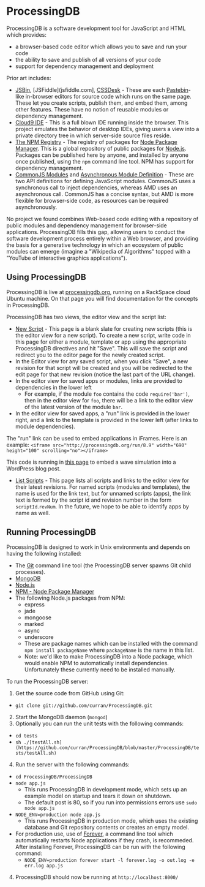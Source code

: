 # ProcessingDB
ProcessingDB is a software development tool for JavaScript and HTML which provides:

 - a browser-based code editor which allows you to save and run your code
 - the ability to save and publish of all versions of your code
 - support for dependency management and deployment

Prior art includes:
 - [JSBin](jsbin.com), [JSFiddle](jsfiddle.com], [CSSDesk](cssdesk.com) - These are each [Pastebin](pastebin.com)-like in-browser editors for source code which runs on the same page. These let you create scripts, publish them, and embed them, among other features. These have no notion of reusable modules or dependency management.
 - [Cloud9 IDE](cloud9ide.com) - This is a full blown IDE running inside the browser. This project emulates the behavior of desktop IDEs, giving users a view into a private directory tree in which server-side source files reside.
 - [The NPM Registry](http://search.npmjs.org/) - The registry of packages for [Node Package Manager](http://npmjs.org/). This is a global repository of public packages for [Node.js](http://nodejs.org/). Packages can be published here by anyone, and installed by anyone once published, using the `npm` command line tool. NPM has support for dependency management.
 - [CommonJS Modules](http://wiki.commonjs.org/wiki/Modules/1.1.1) and [Asynchronous Module Definition](https://github.com/amdjs/amdjs-api/wiki/AMD) - These are two API definitions for defining JavaScript modules. CommonJS uses a synchronous call to inject dependencies, whereas AMD uses an asynchronous call. CommonJS has a concise syntax, but AMD is more flexible for browser-side code, as resources can be required asynchronously.

No project we found combines Web-based code editing with a repository of public modules and dependency management for browser-side applications. ProcessingDB fills this gap, allowing users to conduct the software development process entirely within a Web browser, and providing the basis for a generative technology in which an ecosystem of public modules can emerge (imagine a "Wikipedia of Algorithms" topped with a "YouTube of interactive graphics applications").

## Using ProcessingDB
ProcessingDB is live at [processingdb.org](http://www.processingdb.org/docs), running on a RackSpace cloud Ubuntu machine. On that page you will find documentation for the concepts in ProcessingDB.

ProcessingDB has two views, the editor view and the script list:
 - [New Script](http://processingdb.org/edit) - This page is a blank slate for creating new scripts (this is the editor view for a new script). To create a new script, write code in this page for either a module, template or app using the appropriate ProcessingDB directives and hit "Save". This will save the script and redirect you to the editor page for the newly created script.
 - In the Editor view for any saved script, when you click "Save", a new revision for that script will be created and you will be redirected to the edit page for that new revision (notice the last part of the URL change).
 - In the editor view for saved apps or modules, links are provided to dependencies in the lower left
   - For example, if the module `foo` contains the code `require('bar')`, then in the editor view for `foo`, there will be a link to the editor view of the latest version of the module `bar`.
 - In the editor view for saved apps, a "run" link is provided in the lower right, and a link to the template is provided in the lower left (after links to module dependencies).

The "run" link can be used to embed applications in iFrames. Here is an example:
`<iframe src="http://processingdb.org/run/8.9" width="690" height="100" scrolling="no"></iframe>` 

This code is running in [this page](http://curransoft.com/interactivegraphics/) to embed a wave simulation into a WordPress blog post.
 - [List Scripts](http://processingdb.org/scripts) - This page lists all scripts and links to the editor view for their latest revisions. For named scripts (modules and templates), the name is used for the link text, but for unnamed scripts (apps), the link text is formed by the script id and revision number in the form `scriptId`.`revNum`. In the future, we hope to be able to identify apps by name as well.

## Running ProcessingDB
ProcessingDB is designed to work in Unix environments and depends on having the following installed:
 - The [Git](http://git-scm.com/download) command line tool (the ProcessingDB server spawns Git child processes).
 - [MongoDB](http://www.mongodb.org/display/DOCS/Quickstart)
 - [Node.js](https://github.com/joyent/node/wiki/Installation)
 - [NPM - Node Package Manager](http://npmjs.org/)
 - The following Node.js packages from NPM:
   - express
   - jade
   - mongoose
   - marked
   - async
   - underscore
   - These are package names which can be installed with the command `npm install packageName` where `packageName` is the name in this list.
   - Note: we'd like to make ProcessingDB into a Node package, which would enable NPM to automatically install dependencies. Unfortunately these currently need to be installed manually.

To run the ProcessingDB server:
 1. Get the source code from GitHub using Git:
   - `git clone git://github.com/curran/ProcessingDB.git`
 2. Start the MongoDB daemon (`mongod`)
 3. Optionally you can run the unit tests with the following commands:
   - `cd tests`
   - `sh ./[testAll.sh](https://github.com/curran/ProcessingDB/blob/master/ProcessingDB/tests/testAll.sh)`
 4. Run the server with the following commands:
   - `cd ProcessingDB/ProcessingDB`
   - `node app.js`
     - This runs ProcessingDB in development mode, which sets up an example model on startup and tears it down on shutdown.
     - The default post is 80, so if you run into permissions errors use `sudo node app.js`
   - `NODE_ENV=production node app.js`
     - This runs ProcessingDB in production mode, which uses the existing database and Git repository contents or creates an empty model.
   - For production use, use of [Forever](https://github.com/nodejitsu/forever/), a command line tool which automatically restarts Node applications if they crash, is recommeded. After installing Forever, ProcessingDB can be run with the following command:
     - `NODE_ENV=production forever start -l forever.log -o out.log -e err.log app.js`
 4. ProcessingDB should now be running at `http://localhost:8000/`
